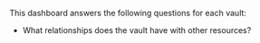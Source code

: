 This dashboard answers the following questions for each vault:

- What relationships does the vault have with other resources?
